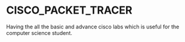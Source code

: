 # CISCO_PACKET_TRACER
Having the all the basic and advance cisco labs which is useful for the computer science student.
